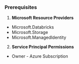 ### Prerequisites

1. **Microsoft Resource Providers**
- Microsoft.Databricks
- Microsoft.Storage
- Microsoft.ManagedIdentity

2. **Service Principal Permissions**
- Owner - Azure Subscription